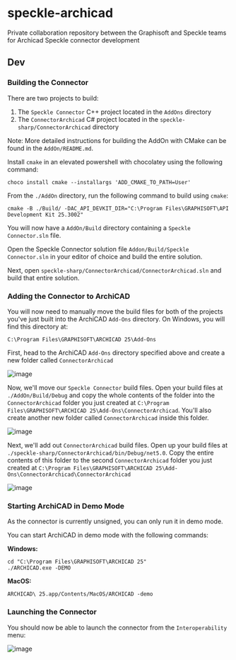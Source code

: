 # speckle-archicad
Private collaboration repository between the Graphisoft and Speckle teams for Archicad Speckle connector development


## Dev

### Building the Connector

There are two projects to build:

1. The `Speckle Connector` C++ project located in the `AddOns` directory
2. The `ConnectorArchicad` C# project located in the `speckle-sharp/ConnectorArchicad` directory

Note: More detailed instructions for building the AddOn with CMake can be found in the `AddOn/README.md`.

Install `cmake` in an elevated powershell with chocolatey using the following command:
    
    choco install cmake --installargs 'ADD_CMAKE_TO_PATH=User'

From the `./AddOn` directory, run the following command to build using `cmake`:

    cmake -B ./Build/ -DAC_API_DEVKIT_DIR="C:\Program Files\GRAPHISOFT\API Development Kit 25.3002" 

You will now have a `AddOn/Build` directory containing a `Speckle Connector.sln` file.

Open the Speckle Connector solution file `Addon/Build/Speckle Connector.sln` in your editor of choice and build the entire solution.

Next, open `speckle-sharp/ConnectorArchicad/ConnectorArchicad.sln` and build that entire solution.

### Adding the Connector to ArchiCAD

You will now need to manually move the build files for both of the projects you've just built into the ArchiCAD `Add-Ons` directory. On Windows, you will find this directory at:

    C:\Program Files\GRAPHISOFT\ARCHICAD 25\Add-Ons

First, head to the ArchiCAD `Add-Ons` directory specified above and create a new folder called `ConnectorArchicad`

![image](https://user-images.githubusercontent.com/7717434/149930481-deedabbf-bf99-49ca-9758-88c4c092c9df.png)

Now, we'll move our `Speckle Connector` build files. Open your build files at `./AddOn/Build/Debug` and copy the whole contents of the folder into the `ConnectorArchicad` folder you just created at `C:\Program Files\GRAPHISOFT\ARCHICAD 25\Add-Ons\ConnectorArchicad`. You'll also create another new folder called `ConnectorArchicad` inside this folder.

![image](https://user-images.githubusercontent.com/7717434/149930098-4fc73382-955e-42e9-bba9-a048630f49ec.png)

Next, we'll add out `ConnectorArchicad` build files. Open up your build files at `./speckle-sharp/ConnectorArchicad/bin/Debug/net5.0`. Copy the entire contents of this folder to the second `ConnectorArchicad` folder you just created at `C:\Program Files\GRAPHISOFT\ARCHICAD 25\Add-Ons\ConnectorArchicad\ConnectorArchicad`

![image](https://user-images.githubusercontent.com/7717434/149930127-c7ec8de0-89be-4dfc-9943-940b55913a0d.png)

### Starting ArchiCAD in Demo Mode

As the connector is currently unsigned, you can only run it in demo mode.

You can start ArchiCAD in demo mode with the following commands:

**Windows:**

    cd "C:\Program Files\GRAPHISOFT\ARCHICAD 25"
    ./ARCHICAD.exe -DEMO

**MacOS:**

    ARCHICAD\ 25.app/Contents/MacOS/ARCHICAD -demo

### Launching the Connector

You should now be able to launch the connector from the `Interoperability` menu:

![image](https://user-images.githubusercontent.com/7717434/149931619-2944a730-c9ae-4092-90c3-fd62c2dd37da.png)
